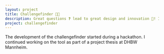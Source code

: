 ```yaml
---
layout: project
title: Challengefinder 🔎💡
description: Great questions ❓ lead to great design and innovation 🚀! If you have a really good design challenge...
project: challengefinder
---
```

The development of the challengefinder started during a hackathon. I continued working on the tool as part of a project thesis at DHBW Mannheim.
